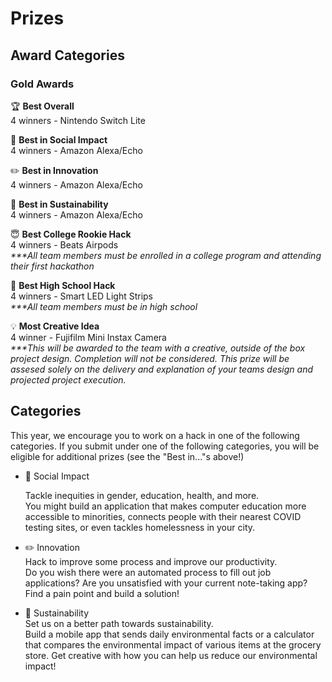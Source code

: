 # Prizes

## Award Categories

### Gold Awards

🏆 **Best Overall**  
4 winners - Nintendo Switch Lite
  
💛 **Best in Social Impact**  
4 winners - Amazon Alexa/Echo

✏️ **Best in Innovation**  
4 winners - Amazon Alexa/Echo

🌳 **Best in Sustainability**  
4 winners - Amazon Alexa/Echo

😇 **Best College Rookie Hack**  
4 winners - Beats Airpods 
</br> _***All team members must be enrolled in a college program and attending their first hackathon_

🌟 **Best High School Hack**  
4 winners - Smart LED Light Strips
</br> _***All team members must be in high school_

💡 **Most Creative Idea**  
4 winner - Fujifilm Mini Instax Camera
</br> _***This will be awarded to the team with a creative, outside of the box project design. Completion will not be considered. This prize will be assesed solely on the delivery and explanation of your teams design and projected project execution._

## Categories

This year, we encourage you to work on a hack in one of the following categories. If you submit under one of the following categories, you will be eligible for additional prizes (see the "Best in..."s above!)

* 💛 Social Impact

    Tackle inequities in gender, education, health, and more.  
    You might build an application that makes computer education more accessible to minorities, connects people with their nearest COVID testing sites, or even tackles homelessness in your city.    
     
* ✏️ Innovation  
    Hack to improve some process and improve our productivity.  
    Do you wish there were an automated process to fill out job applications? Are you unsatisfied with your current note-taking app? Find a pain point and build a solution!
  
* 🌳 Sustainability</br>
    Set us on a better path towards sustainability.  
    Build a mobile app that sends daily environmental facts or a calculator that compares the environmental impact of various items at the grocery store.  Get creative with how you can help us reduce our environmental impact!  
